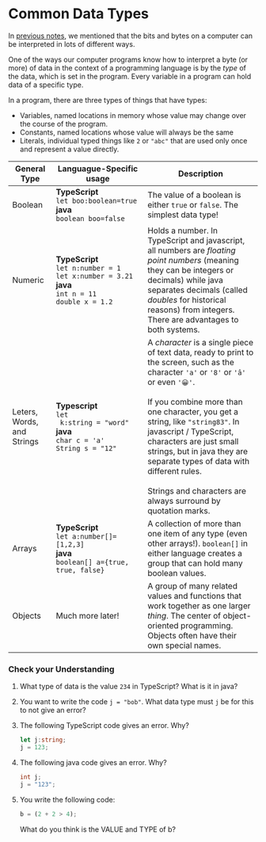 # Common Data Types
In [previous notes](03_Data_on_computers.md), we mentioned that the bits and bytes on a computer can be interpreted in lots of different ways.

One of the ways our computer programs know how to interpret a byte (or more) of data in the context of a programming language is by the *type* of the data, which is set in the program. Every variable in a program can hold data of a specific type.

In a program, there are three types of things that have types:
* Variables, named locations in memory whose value may change over the course of the program.
* Constants, named locations whose value will always be the same
* Literals, individual typed things like `2` or `"abc"` that are used only once and represent a value directly.

|General Type| Languague-Specific usage | Description |
|------------|-------------------|-------------|
|Boolean| **TypeScript**<br>`let boo:boolean=true`<br>**java**<Br>`boolean boo=false` |The value of a boolean is either `true` or `false`. The simplest data type!|
|Numeric|**TypeScript**<br>`let n:number = 1`<br>`let x:number = 3.21` **java**<br>`int n = 11`<br> `double x = 1.2`|Holds a number. In TypeScript and javascript, all numbers are *floating point numbers* (meaning they can be integers or decimals) while java separates decimals (called *doubles* for historical reasons) from integers. There are advantages to both systems.|
|Leters, Words, and Strings|**Typescript**<br>`let  k:string = "word"` <br>**java**<br>`char c = 'a'`<br>`String s = "12"`|A *character* is a single piece of text data, ready to print to the screen, such as the character `'a'` or `'8'` or `'â'` or even `'😀'`.<br><br>If you combine more than one character, you get a string, like `"string83"`. In javascript / TypeScript, characters are just small strings, but in java they are separate types of data with different rules. <br><br>Strings and characters are always surround by quotation marks.|
|Arrays|**TypeScript**<br>`let a:number[]=[1,2,3]`<br>**java**<br>`boolean[] a={true, true, false}`|A collection of more than one item of any type (even other arrays!). `boolean[]` in either language creates a group that can hold many boolean values.|
|Objects|Much more later!|A group of many related values and functions that work together as one larger *thing*. The center of object-oriented programming. Objects often have their own special names.|

### Check your Understanding
1. What type of data is the value `234` in TypeScript? What is it in java?
2. You want to write the code `j = "bob"`. What data type must `j` be for this to not give an error?
3. The following TypeScript code gives an error. Why?

   ```TypeScript
   let j:string;
   j = 123;
   ```
4. The following java code gives an error. Why?

    ```java
    int j;
    j = "123";
    ```
5. You write the following code:
   ```TypeScript
   b = (2 + 2 > 4);
   ```
   What do you think is the VALUE and TYPE of b?


